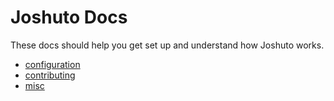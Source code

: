 # Joshuto Docs

These docs should help you get set up and understand how Joshuto works.

 - [configuration](/docs/configuration/)
 - [contributing](/docs/contributing.md)
 - [misc](/docs/misc.md)
